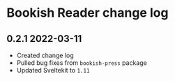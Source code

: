 # Bookish Reader change log

## 0.2.1 2022-03-11

-   Created change log
-   Pulled bug fixes from `bookish-press` package
-   Updated Sveltekit to `1.11`
